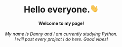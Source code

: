 <h1 align="center">Hello everyone.<img src="https://github.com/dnnw21/dnnw21/blob/main/hi-emoji.gif" width="28px" alt="👋"></h1>

<p align="center">
    <b>Welcome to my page!</b><br><br>
    <i>
        My name is Danny and I am currently studying Python.<br>
        I will post every project I do here. Good vibes!<br>
    </i><br>

<!--
**dnnw21/dnnw21** is a ✨ _special_ ✨ repository because its `README.md` (this file) appears on your GitHub profile.

Here are some ideas to get you started:

- 🔭 I’m currently working on ...
- 🌱 I’m currently learning ...
- 👯 I’m looking to collaborate on ...
- 🤔 I’m looking for help with ...
- 💬 Ask me about ...
- 📫 How to reach me: ...
- 😄 Pronouns: ...
- ⚡ Fun fact: ...
-->
